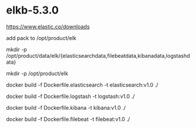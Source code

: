 # elkb-5.3.0

https://www.elastic.co/downloads

add pack to /opt/product/elk

mkdir -p /opt/product/data/elk/{elasticsearchdata,filebeatdata,kibanadata,logstashdata}

mkdir -p /opt/product/elk

docker build -f Dockerfile.elasticsearch -t elasticsearch:v1.0 ./

docker build -f Dockerfile.logstash -t logstash:v1.0 ./

docker build -f Dockerfile.kibana -t kibana:v1.0 ./

docker build -f Dockerfile.filebeat -t filebeat:v1.0 ./

